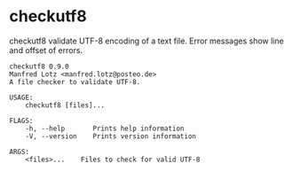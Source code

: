 # checkutf8

checkutf8 validate UTF-8 encoding of a text file. Error messages show line and offset of errors.


```
checkutf8 0.9.0
Manfred Lotz <manfred.lotz@posteo.de>
A file checker to validate UTF-8.

USAGE:
    checkutf8 [files]...

FLAGS:
    -h, --help       Prints help information
    -V, --version    Prints version information

ARGS:
    <files>...    Files to check for valid UTF-8
```
